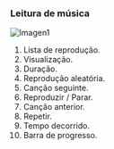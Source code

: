 ### Leitura de música

![Imagen1](http://static.energysistem.com/images/manuals/42430/565c221b69170.jpg)

1. Lista de reprodução.
2. Visualização.
3. Duração.
4. Reprodução aleatória.
5. Canção seguinte.
6. Reproduzir / Parar.
7. Canção anterior.
8. Repetir.
9. Tempo decorrido.
10. Barra de progresso.
